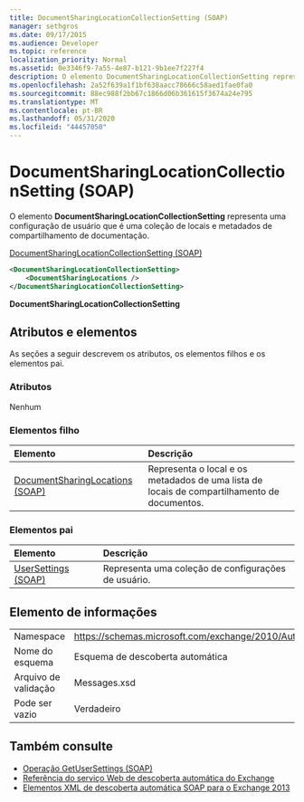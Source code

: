 ```yaml
---
title: DocumentSharingLocationCollectionSetting (SOAP)
manager: sethgros
ms.date: 09/17/2015
ms.audience: Developer
ms.topic: reference
localization_priority: Normal
ms.assetid: 0e3346f9-7a55-4e87-b121-9b1ee7f227f4
description: O elemento DocumentSharingLocationCollectionSetting representa uma configuração de usuário que é uma coleção de locais e metadados de compartilhamento de documentação.
ms.openlocfilehash: 2a52f639a1f1bf638aacc78666c58aed1fae0fa0
ms.sourcegitcommit: 88ec988f2bb67c1866d06b361615f3674a24e795
ms.translationtype: MT
ms.contentlocale: pt-BR
ms.lasthandoff: 05/31/2020
ms.locfileid: "44457050"
---
```

# <a name="documentsharinglocationcollectionsetting-soap"></a>DocumentSharingLocationCollectionSetting (SOAP)

O elemento **DocumentSharingLocationCollectionSetting** representa uma configuração de usuário que é uma coleção de locais e metadados de compartilhamento de documentação. 
  
[DocumentSharingLocationCollectionSetting (SOAP)](documentsharinglocationcollectionsetting-soap.md)
  
```XML
<DocumentSharingLocationCollectionSetting>
    <DocumentSharingLocations />
</DocumentSharingLocationCollectionSetting>
```

 **DocumentSharingLocationCollectionSetting**
## <a name="attributes-and-elements"></a>Atributos e elementos

As seções a seguir descrevem os atributos, os elementos filhos e os elementos pai.
  
### <a name="attributes"></a>Atributos

Nenhum
  
### <a name="child-elements"></a>Elementos filho

|**Elemento**|**Descrição**|
|:-----|:-----|
|[DocumentSharingLocations (SOAP)](documentsharinglocations-soap.md) <br/> |Representa o local e os metadados de uma lista de locais de compartilhamento de documentos.  <br/> |
   
### <a name="parent-elements"></a>Elementos pai

|**Elemento**|**Descrição**|
|:-----|:-----|
|[UserSettings (SOAP)](usersettings-soap.md) <br/> |Representa uma coleção de configurações de usuário.  <br/> |
   
## <a name="element-information"></a>Elemento de informações

|||
|:-----|:-----|
|Namespace  <br/> |https://schemas.microsoft.com/exchange/2010/Autodiscover  <br/> |
|Nome do esquema  <br/> |Esquema de descoberta automática  <br/> |
|Arquivo de validação  <br/> |Messages.xsd  <br/> |
|Pode ser vazio  <br/> |Verdadeiro  <br/> |
   
## <a name="see-also"></a>Também consulte

- [Operação GetUserSettings (SOAP)](getusersettings-operation-soap.md)
- [Referência do serviço Web de descoberta automática do Exchange](autodiscover-web-service-reference-for-exchange.md)
- [Elementos XML de descoberta automática SOAP para o Exchange 2013](soap-autodiscover-xml-elements-for-exchange-2013.md)

